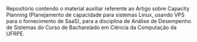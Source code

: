 Repositório contendo o material auxiliar referente ao Artigo sobre Capacity Planning (Planejamento de capacidade para sistemas Linux, usando VPS para o fornecimento de SaaS), para a disciplina de Análise de Desempenho de Sistemas do Curso de Bacharelado em Ciência da Computação da UFRPE.
